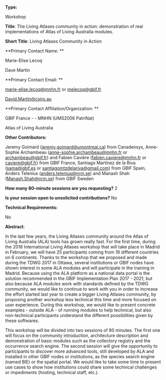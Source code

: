 

**Type:** 

Workshop

**Title**: The Living Atlases community in action: demonstration of real implementations of Atlas of Living Australia modules.

**Short Title**: Living Atlases Community in Action

**Primary Contact Name: **

Marie-Elise Lecoq

Dave Martin

**Primary Contact Email: **

[marie-elise.lecoq@mnhn.fr](mailto:marie-elise.lecoq@mnhn.fr) or [melecoq@gbif.fr](mailto:melecoq@gbif.fr)

[David.Martin@csiro.au](mailto:David.Martin@csiro.au)

**Primary Contact Affiliation/Organization: **

GBIF France - - MNHN (UMS2006 PatriNat)

Atlas of Living Australia

**Other Contributors:**

Jeremy Goimard (jeremy.goimard@umontreal.ca) from Canadensys, Anne-Sophie Archambeau (anne-sophie.archambeau@mnhn.fr or archambeau@gbif.fr) and Fabien Cavière (fabien.caviere@mnhn.fr or caviere@gbif.fr) from GBIF France, Santiago Martínez de la Riva (sama@gbif.es or santiagomtzdelariva@gmail.com) from GBIF Spain, Anders Telenius (anders.telenius@nrm.se) and Manash Shah (Manash.Shah@nrm.se) from GBIF Sweden

**How many 80-minute sessions are you requesting?** 2

**Is your session open to unsolicited contributions?** No

**Technical Requirements:** 

No

**Abstract**:

 In the last few years, the Living Atlases community around the Atlas of Living Australia (ALA) tools has grown really fast. For the first time, during the 2018 International Living Atlases workshop that will take place in Madrid in February, we will have 25 participants coming from 19 different countries on 6 continents. Thanks to the workshop that we proposed and made during the TDWG 2017 in Ottawa, several institutions or GBIF nodes have shown interest in some ALA modules and will participate in the training in Madrid.  Because using the ALA platform as a national data portal is the solution recommended in the GBIF Implementation Plan 2017 - 2021, but also because ALA modules work with standards defined by the TDWG community, we would like to continue to work with you in order to increase the effort started last year to create a bigger Living Atlases community, by proposing another workshop less technical this time and more focused on user experience.  During this workshop, we would like to present concrete examples - outside ALA - of running modules to help technical, but also non-technical participants understand the different possibilities given by these softwares.

 

This workshop will be divided into two sessions of 80 minutes. The first one will focus on the community introduction, architecture description and demonstration of basic modules such as the collectory registry and the occurrence search engine. The second session will give the opportunity to participants to discover more advanced tools, still developed by ALA and installed in other GBIF nodes or institutions, as the species search engine (named BIE) or the spatial portal. We would like to take some time to present use cases to show how institutions could share some technical challenges or impediments (hosting, technical staff, etc.).

